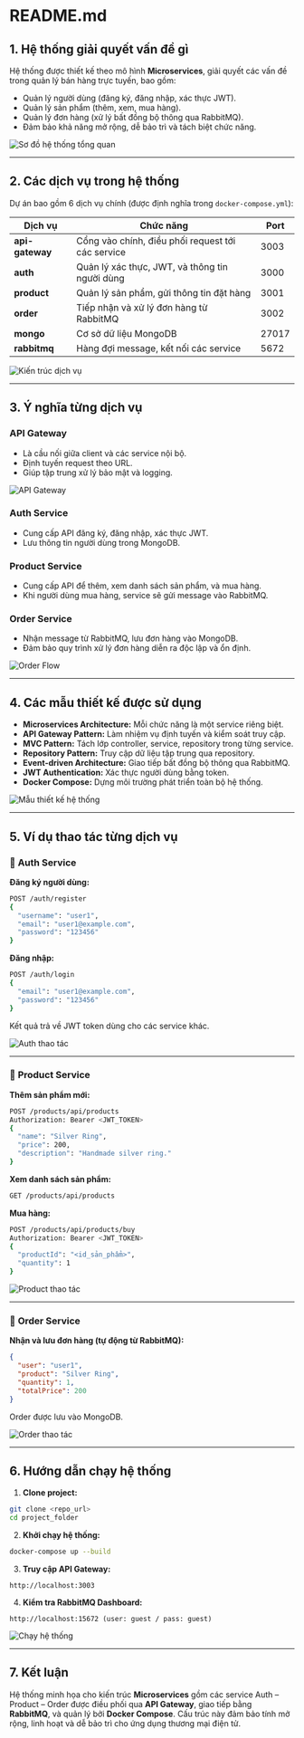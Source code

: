 # README.md

## 1. Hệ thống giải quyết vấn đề gì

Hệ thống được thiết kế theo mô hình **Microservices**, giải quyết các vấn đề trong quản lý bán hàng trực tuyến, bao gồm:

* Quản lý người dùng (đăng ký, đăng nhập, xác thực JWT).
* Quản lý sản phẩm (thêm, xem, mua hàng).
* Quản lý đơn hàng (xử lý bất đồng bộ thông qua RabbitMQ).
* Đảm bảo khả năng mở rộng, dễ bảo trì và tách biệt chức năng.

![Sơ đồ hệ thống tổng quan](public/image/system-overview.png)

---

## 2. Các dịch vụ trong hệ thống

Dự án bao gồm 6 dịch vụ chính (được định nghĩa trong `docker-compose.yml`):

| Dịch vụ         | Chức năng                                         | Port  |
| --------------- | ------------------------------------------------- | ----- |
| **api-gateway** | Cổng vào chính, điều phối request tới các service | 3003  |
| **auth**        | Quản lý xác thực, JWT, và thông tin người dùng    | 3000  |
| **product**     | Quản lý sản phẩm, gửi thông tin đặt hàng          | 3001  |
| **order**       | Tiếp nhận và xử lý đơn hàng từ RabbitMQ           | 3002  |
| **mongo**       | Cơ sở dữ liệu MongoDB                             | 27017 |
| **rabbitmq**    | Hàng đợi message, kết nối các service             | 5672  |

![Kiến trúc dịch vụ](public/image/services-architecture.png)

---

## 3. Ý nghĩa từng dịch vụ

### **API Gateway**

* Là cầu nối giữa client và các service nội bộ.
* Định tuyến request theo URL.
* Giúp tập trung xử lý bảo mật và logging.

![API Gateway](public/image/api-gateway.png)

### **Auth Service**

* Cung cấp API đăng ký, đăng nhập, xác thực JWT.
* Lưu thông tin người dùng trong MongoDB.

### **Product Service**

* Cung cấp API để thêm, xem danh sách sản phẩm, và mua hàng.
* Khi người dùng mua hàng, service sẽ gửi message vào RabbitMQ.

### **Order Service**

* Nhận message từ RabbitMQ, lưu đơn hàng vào MongoDB.
* Đảm bảo quy trình xử lý đơn hàng diễn ra độc lập và ổn định.

![Order Flow](public/image/order-flow.png)

---

## 4. Các mẫu thiết kế được sử dụng

* **Microservices Architecture:** Mỗi chức năng là một service riêng biệt.
* **API Gateway Pattern:** Làm nhiệm vụ định tuyến và kiểm soát truy cập.
* **MVC Pattern:** Tách lớp controller, service, repository trong từng service.
* **Repository Pattern:** Truy cập dữ liệu tập trung qua repository.
* **Event-driven Architecture:** Giao tiếp bất đồng bộ thông qua RabbitMQ.
* **JWT Authentication:** Xác thực người dùng bằng token.
* **Docker Compose:** Dựng môi trường phát triển toàn bộ hệ thống.

![Mẫu thiết kế hệ thống](public/image/design-patterns.png)

---

## 5. Ví dụ thao tác từng dịch vụ

### 🔹 **Auth Service**

**Đăng ký người dùng:**

```bash
POST /auth/register
{
  "username": "user1",
  "email": "user1@example.com",
  "password": "123456"
}
```

**Đăng nhập:**

```bash
POST /auth/login
{
  "email": "user1@example.com",
  "password": "123456"
}
```

Kết quả trả về JWT token dùng cho các service khác.

![Auth thao tác](public/image/auth-api.png)

---

### 🔹 **Product Service**

**Thêm sản phẩm mới:**

```bash
POST /products/api/products
Authorization: Bearer <JWT_TOKEN>
{
  "name": "Silver Ring",
  "price": 200,
  "description": "Handmade silver ring."
}
```

**Xem danh sách sản phẩm:**

```bash
GET /products/api/products
```

**Mua hàng:**

```bash
POST /products/api/products/buy
Authorization: Bearer <JWT_TOKEN>
{
  "productId": "<id_sản_phẩm>",
  "quantity": 1
}
```

![Product thao tác](public/image/product-api.png)

---

### 🔹 **Order Service**

**Nhận và lưu đơn hàng (tự động từ RabbitMQ):**

```json
{
  "user": "user1",
  "product": "Silver Ring",
  "quantity": 1,
  "totalPrice": 200
}
```

Order được lưu vào MongoDB.

![Order thao tác](public/image/order-queue.png)

---

## 6. Hướng dẫn chạy hệ thống

1. **Clone project:**

```bash
git clone <repo_url>
cd project_folder
```

2. **Khởi chạy hệ thống:**

```bash
docker-compose up --build
```

3. **Truy cập API Gateway:**

```
http://localhost:3003
```

4. **Kiểm tra RabbitMQ Dashboard:**

```
http://localhost:15672 (user: guest / pass: guest)
```

![Chạy hệ thống](public/image/run-system.png)

---

## 7. Kết luận

Hệ thống minh họa cho kiến trúc **Microservices** gồm các service Auth – Product – Order được điều phối qua **API Gateway**, giao tiếp bằng **RabbitMQ**, và quản lý bởi **Docker Compose**. Cấu trúc này đảm bảo tính mở rộng, linh hoạt và dễ bảo trì cho ứng dụng thương mại điện tử.
